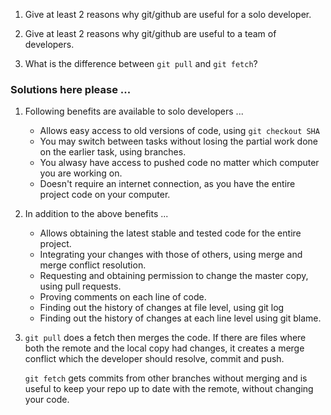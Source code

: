 1. Give at least 2 reasons why git/github are useful for a solo developer.

1. Give at least 2 reasons why git/github are useful to a team of developers.

1. What is the difference between `git pull` and `git fetch`?

### Solutions here please ...

1. Following benefits are available to solo developers ...
    - Allows easy access to old versions of code, using `git checkout SHA`
    - You may switch between tasks without losing the partial work done on the earlier task, using branches.
    - You alwasy have access to pushed code no matter which computer you are working on.
    - Doesn't require an internet connection, as you have the entire project code on your computer.

1. In addition to the above benefits ...

    - Allows obtaining the latest stable and tested code for the entire project.
    - Integrating your changes with those of others, using merge and merge conflict resolution.
    - Requesting and obtaining permission to change the master copy, using pull requests.
    - Proving comments on each line of code.
    - Finding out the history of changes at file level, using git log
    - Finding out the history of changes at each line level using git blame.

1. 
   `git pull` does a fetch then merges the code.  If there are files where both the remote and the local copy had changes, it creates a merge conflict which the
   developer should resolve, commit and push.

   `git fetch` gets commits from other branches without merging and is useful to keep your repo up to date with the remote, without changing your code.
